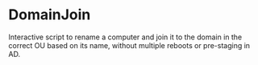 # DomainJoin
Interactive script to rename a computer and join it to the domain in the correct OU based on its name, without multiple reboots or pre-staging in AD.
